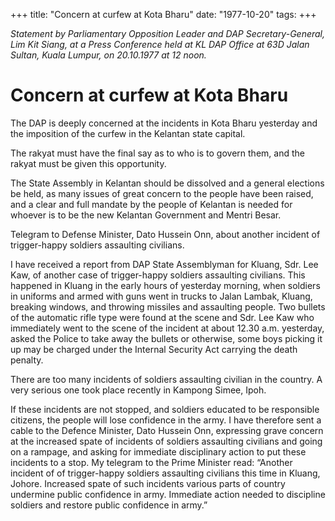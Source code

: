 +++ 
title: "Concern at curfew at Kota Bharu"
date: "1977-10-20"
tags:
+++

_Statement by Parliamentary Opposition Leader and DAP Secretary-General, Lim Kit Siang, at a Press Conference held at KL DAP Office at 63D Jalan Sultan, Kuala Lumpur, on 20.10.1977 at 12 noon._

# Concern at curfew at Kota Bharu

The DAP is deeply concerned at the incidents in Kota Bharu yesterday and the imposition of the curfew in the Kelantan state capital.

The rakyat must have the final say as to who is to govern them, and the rakyat must be given this opportunity.</u>

The State Assembly in Kelantan should be dissolved and a general elections be held, as many issues of great concern to the people have been raised, and a clear and full mandate by the people of Kelantan is needed for whoever is to be the new Kelantan Government and Mentri Besar.

Telegram to Defense Minister, Dato Hussein Onn, about another incident of trigger-happy soldiers assaulting civilians.

I have received a report from DAP State Assemblyman for Kluang, Sdr. Lee Kaw, of another case of trigger-happy soldiers assaulting civilians. This happened in Kluang in the early hours of yesterday morning, when soldiers in uniforms and armed with guns went in trucks to Jalan Lambak, Kluang, breaking windows, and throwing missiles and assaulting people. Two bullets of the automatic rifle type were found at the scene and Sdr. Lee Kaw who immediately went to the scene of the incident at about 12.30 a.m. yesterday, asked the Police to take away the bullets or otherwise, some boys picking it up may be charged under the Internal Security Act carrying the death penalty.

There are too many incidents of soldiers assaulting civilian in the country. A very serious one took place recently in Kampong Simee, Ipoh.

If these incidents are not stopped, and soldiers educated to be responsible citizens, the people will lose confidence in the army. I have therefore sent a cable to the Defence Minister, Dato Hussein Onn, expressing grave concern at the increased spate of incidents of soldiers assaulting civilians and going on a rampage, and asking for immediate disciplinary action to put these incidents to a stop. My telegram to the Prime Minister read:
“Another incident of of trigger-happy soldiers assaulting civilians this time in Kluang, Johore. Increased spate of such incidents various parts of country undermine public confidence in army. Immediate action needed to discipline soldiers and restore public confidence in army.”
 
